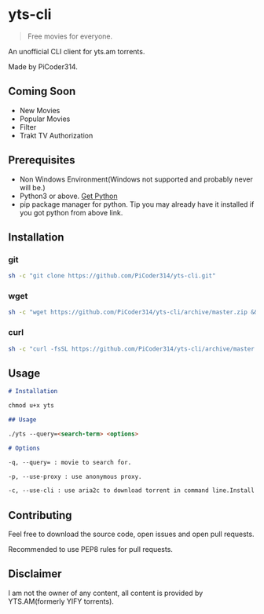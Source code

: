 # yts-cli

> Free movies for everyone.

An unofficial CLI client for yts.am torrents.

Made by PiCoder314.

## Coming Soon

- New Movies
- Popular Movies
- Filter
- Trakt TV Authorization

## Prerequisites

- Non Windows Environment(Windows not supported and probably never will be.)
- Python3 or above. [Get Python](https://www.python.org/downloads/)
- pip package manager for python. Tip you may already have it installed if you got python from above link.

## Installation

### git

```sh
sh -c "git clone https://github.com/PiCoder314/yts-cli.git"
```

### wget

```sh
sh -c "wget https://github.com/PiCoder314/yts-cli/archive/master.zip && unzip master.zip && rm master.zip"
```

### curl

```sh
sh -c "curl -fsSL https://github.com/PiCoder314/yts-cli/archive/master.zip -o master.zip && unzip master.zip && rm master.zip"
```

## Usage

```markdown
# Installation

chmod u+x yts

## Usage

./yts --query=<search-term> <options>

# Options

-q, --query= : movie to search for.

-p, --use-proxy : use anonymous proxy.

-c, --use-cli : use aria2c to download torrent in command line.Install aria2c by <package manager> <install command> aria2.
```

## Contributing

Feel free to download the source code, open issues and open pull requests.

Recommended to use PEP8 rules for pull requests.

## Disclaimer

I am not the owner of any content, all content is provided by YTS.AM(formerly YIFY torrents).

